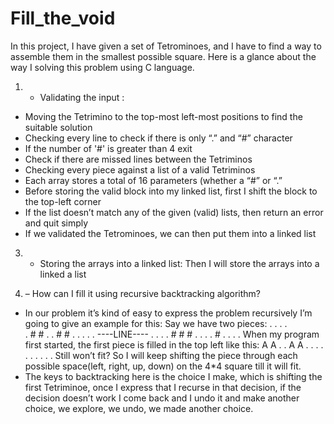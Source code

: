 # Fill_the_void
In this project, I have given a set of Tetrominoes, and I have to find a way to assemble them in the smallest possible square. Here is a glance about the way I solving this problem using C language.

1) - Validating the input :
- Moving the Tetrimino to the top-most left-most positions to find the suitable solution
- Checking every line to check if there is only “.” and “#” character
- If the number of '#' is greater than 4 exit
- Check if there are missed lines between the Tetriminos
- Checking every piece against a list of a valid Tetriminos
- Each array stores a total of 16 parameters (whether a “#” or “.” 
- Before storing the valid block into my linked list, first I shift the block to the top-left corner
- If the list doesn’t match any of the given (valid) lists, then return an error and quit simply
- If we validated the Tetrominoes, we can then put them into a linked list

3) - Storing the arrays into a linked list:
Then I will store the arrays into a linked a list

4) – How can I fill it using recursive backtracking algorithm?
- In our problem it’s kind of easy to express the problem recursively
I’m going to give an example for this:
Say we have two pieces:
                              . . . .                                      
                              . # # .
                              . # # .
                              . . . .
                              ----LINE----
                              . . . .
                              # # # .
                              . . . #
                              . . . .
When my program first started, the first piece is filled in the top left like this:
                              A A . .
                              A A . .
                              . . . .
                              . . . .
Still won’t fit? So I will keep shifting the piece through each possible space(left, right, up, down) on the 4*4 square till it will fit.
- The keys to backtracking here is the choice I make, which is shifting the first Tetriminoe, once I express that I recurse in that decision, if the decision doesn’t work I come back and I undo it and make another choice, we explore, we undo, we made another choice.






